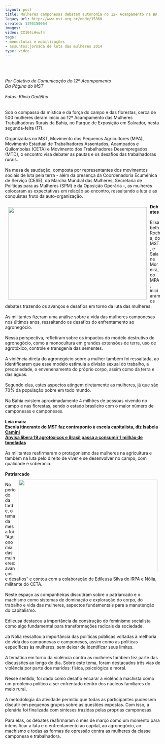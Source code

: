 ```yaml
---
layout: post
title: Mulheres camponesas debatem autonomia no 12º Acampamento na BA
legacy_url: http://www.mst.org.br/node/15860
created: 1395150064
images: ''
video: CX104iHvwf4
tags:
- menu:lutas e mobilizações
- assuntos:jornada de luta das mulheres 2014
type: video
---
```

<p><img style="margin: 10px;" src="http://www.mst.org.br/sites/default/files/Mulheres_BA.jpg" alt=""></p><p><em><br>Por Coletivo de Comunicação do 12º Acampamento<br>Da Página do MST<br><br>Fotos: Klívia Gadêlha<br></em><br><br>Sob o compasso da mística e da força do campo e das florestas, cerca de 500 mulheres deram início ao 12º Acampamento das Mulheres Trabalhadoras Rurais da Bahia, no Parque de Exposição em Salvador, nesta segunda-feira (17).<br><br>Organizadas no MST, Movimento dos Pequenos Agricultores (MPA), Movimento Estadual de Trabalhadores Assentados, Acampados e Quilombolas (CETA) e Movimento dos Trabalhadores Desempregados (MTD), o encontro visa debater as pautas e os desafios das trabalhadoras rurais.<br><br>Na mesa de saudação, composta por representantes dos movimentos sociais de luta pela terra - além da presença da Coordenadoria Ecumênica de Serviço (CESE), da Marcha Mundial das Mulheres, Secretaria de Políticas para as Mulheres (SPM) e da Oposição Operária -, as mulheres colocaram as expectativas em relação ao encontro, ressaltando a luta e as conquistas fruto da auto-organização.<br><br><img style="margin: 10px; float: left;" src="http://www.mst.org.br/sites/default/files/mulheres_BAII.jpg" alt="" height="300" width="450"><strong>Debates<br></strong><br>Elisabeth Rocha, do MST, e Saiane Moreira, do MPA, iniciaram os debates trazendo os avanços e desafios em torno da luta das mulheres. <br><br>As militantes fizeram uma análise sobre a vida das mulheres camponesas nos últimos anos, ressaltando os desafios do enfrentamento ao agronegócio. <br><br>Nessa perspectiva, refletiram sobre os impactos do modelo destrutivo do agronegócio, como a monocultura em grandes extensões de terra, uso de agrotóxico, controle e transgenia das sementes.<br><br>A violência direta do agronegócio sobre a mulher também foi ressaltada, ao identificarem que esse modelo estimula a divisão sexual do trabalho, a precariedade, o envenenamento do próprio corpo, assim como da terra e das águas.<br><br>Segundo elas, estes aspectos atingem diretamente as mulheres, já que são 70% da população pobre em todo mundo.<br><br>Na Bahia existem aproximadamente 4 milhões de pessoas vivendo no campo e nas florestas, sendo o estado brasileiro com o maior número de camponesas e camponeses. <br><br><strong>Leia mais:<br></strong><a href="http://www.mst.org.br/node/15854"><strong>Escola itinerante do MST faz contraponto à escola capitalista, diz Isabela Camini <br></strong></a><a href="http://www.mst.org.br/node/15855"><strong>Anvisa libera 19 agrotóxicos e Brasil passa a consumir 1 milhão de toneladas <br></strong></a><br>As militantes reafirmaram o protagonismo das mulheres na agricultura e também na luta pelo direito de viver e se desenvolver no campo, com qualidade e soberania.<br><br><strong>Patriarcado</strong><br><img style="margin: 10px; float: right;" src="http://www.mst.org.br/sites/default/files/mulheres_BAIII.jpg" alt="" height="300" width="450"><br>No período da tarde, o tema da mesa foi “Autonomia das mulheres: avanços e desafios” e contou com a colaboração de Edileusa Silva do IRPA e Nólia, militante do CETA. <br><br>Neste espaço as companheiras discutiram sobre o patriarcado e o machismo como sistemas de dominação e exploração do corpo, do trabalho e vida das mulheres, aspectos fundamentais para a manutenção do capitalismo. <br><br>Edileusa destacou a importância da construção do feminismo socialista como algo fundamental para transformações radicais da sociedade. <br><br>Já Nólia ressaltou a importância das políticas públicas voltadas à melhoria de vida dos camponesas e camponeses, assim como as políticas específicas às mulheres, sem deixar de identificar seus limites. <br><br>A temática em torno da violência contra as mulheres também fez parte das discussões ao longo do dia. Sobre este tema, foram destacados três vias de violência  por parte dos maridos: física, psicológica e moral.<br><br>Nesse sentido, foi dado como desafio encarar a violência machista como um problema político a ser enfrentado dentro dos núcleos familiares do meio rural.<br><br>A metodologia da atividade permitiu que todas as participantes pudessem discutir em pequenos grupos sobre as questões expostas. Com isso, a plenária foi finalizada com sínteses trazidas pelas próprias camponesas. <br><br>Para elas, os debates reafirmaram o mês de março como um momento para intensificar a luta e o enfrentamento ao capital, ao agronegócio, ao machismo e todas as formas de opressão contra as mulheres da classe camponesa e trabalhadora.</p><p><object data="http://www.youtube.com/v/CX104iHvwf4" type="application/x-shockwave-flash" height="500" width="600"><param name="src" value="http://www.youtube.com/v/CX104iHvwf4"></object></p>
